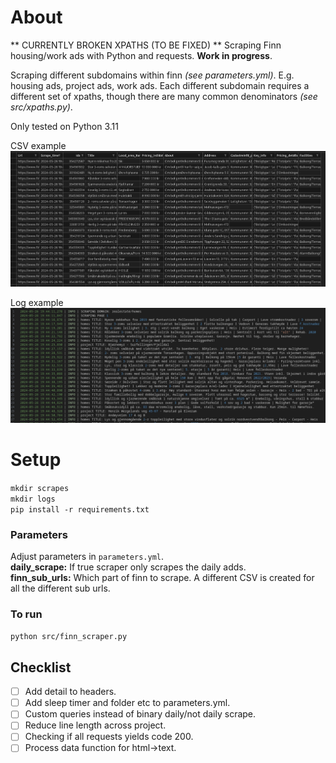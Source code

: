 # About
** CURRENTLY BROKEN XPATHS (TO BE FIXED) **
Scraping Finn housing/work ads with Python and requests. **Work in progress**.

Scraping different subdomains within finn *(see parameters.yml)*. E.g. housing ads, project ads,
work ads. Each different subdomain requires a different set of xpaths, though there are many common denominators *(see src/xpaths.py)*.

Only tested on Python 3.11

CSV example
![alt text](media/scrape_example.png)

Log example
![alt text](media/log_example.png)


# Setup
`mkdir scrapes`\
`mkdir logs`\
`pip install -r requirements.txt`

### Parameters
Adjust parameters in `parameters.yml`.\
**daily_scrape:** If true scraper only scrapes the daily adds.\
**finn_sub_urls:** Which part of finn to scrape. A different CSV is created for
all the different sub urls.

### To run
`python src/finn_scraper.py`


## Checklist
- [ ] Add detail to headers.
- [ ] Add sleep timer and folder etc to parameters.yml.
- [ ] Custom queries instead of binary daily/not daily scrape.
- [ ] Reduce line length across project.
- [ ] Checking if all requests yields code 200.
- [ ] Process data function for html->text.
